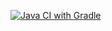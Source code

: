 [![Java CI with Gradle](https://github.com/ByBychkova/Pattern2.3.2/actions/workflows/gradle.yml/badge.svg)](https://github.com/ByBychkova/Pattern2.3.2/actions/workflows/gradle.yml)